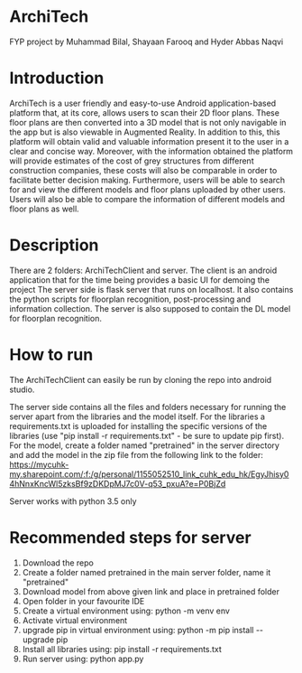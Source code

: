 # ArchiTech
 FYP project by Muhammad Bilal, Shayaan Farooq and Hyder Abbas Naqvi
 
# Introduction
ArchiTech is a user friendly and easy-to-use Android application-based platform that, at its core, allows users to scan their 2D floor plans. These floor plans are then converted into a 3D model that is not only navigable in the app but is also viewable in Augmented Reality. In addition to this, this platform will obtain valid and valuable information present it to the user in a clear and concise way.
Moreover, with the information obtained the platform will provide estimates of the cost of grey structures from different construction companies, these costs will also be comparable in order to facilitate better decision making. Furthermore, users will be able to search for and view the different models and floor plans uploaded by other users. Users will also be able to compare the information of different models and floor plans as well.

# Description
There are 2 folders: ArchiTechClient and server. 
The client is an android application that for the time being provides a basic UI for demoing the project
The server side is flask server that runs on localhost. It also contains the python scripts for floorplan recognition, post-processing and information collection. The server is also supposed to contain the DL model for floorplan recognition.

# How to run
The ArchiTechClient can easily be run by cloning the repo into android studio.

The server side contains all the files and folders necessary for running the server apart from the libraries and the model itself. For the libraries a requirements.txt is uploaded for installing the specific versions of the libraries (use "pip install -r requirements.txt" - be sure to update pip first). For the model, create a folder named "pretrained" in the server directory and add the model in the zip file from the following link to the folder:
https://mycuhk-my.sharepoint.com/:f:/g/personal/1155052510_link_cuhk_edu_hk/EgyJhisy04hNnxKncWl5zksBf9zDKDpMJ7c0V-q53_pxuA?e=P0BjZd

Server works with python 3.5 only
 # Recommended steps for server
 1. Download the repo
 2. Create a folder named pretrained in the main server folder, name it "pretrained"
 3. Download model from above given link and place in pretrained folder
 4. Open folder in your favourite IDE
 5. Create a virtual environment using: python -m venv env
 6. Activate virtual environment
 7. upgrade pip in virtual environment using: python -m pip install --upgrade pip
 8. Install all libraries using: pip install -r requirements.txt
 9. Run server using: python app.py
 
 
